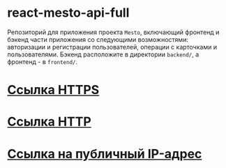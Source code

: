 # react-mesto-api-full
Репозиторий для приложения проекта `Mesto`, включающий фронтенд и бэкенд части приложения со следующими возможностями: авторизации и регистрации пользователей, операции с карточками и пользователями. Бэкенд расположите в директории `backend/`, а фронтенд - в `frontend/`. 
  
# [Ссылка HTTPS](https://gonzoooo.nomoredomains.club/) 
# [Ссылка HTTP](http://gonzoooo.nomoredomains.club/) 
# [Ссылка на публичный IP-адрес](https://84.201.160.114/) 


